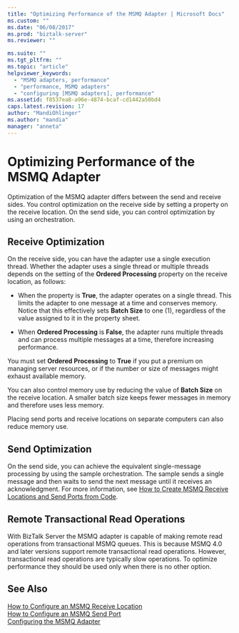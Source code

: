 ```yaml
---
title: "Optimizing Performance of the MSMQ Adapter | Microsoft Docs"
ms.custom: ""
ms.date: "06/08/2017"
ms.prod: "biztalk-server"
ms.reviewer: ""

ms.suite: ""
ms.tgt_pltfrm: ""
ms.topic: "article"
helpviewer_keywords: 
  - "MSMQ adapters, performance"
  - "performance, MSMQ adapters"
  - "configuring [MSMQ adapters], performance"
ms.assetid: f8537ea8-a96e-4874-bcaf-cd1442a50bd4
caps.latest.revision: 17
author: "MandiOhlinger"
ms.author: "mandia"
manager: "anneta"
---
```

# Optimizing Performance of the MSMQ Adapter
Optimization of the MSMQ adapter differs between the send and receive sides. You control optimization on the receive side by setting a property on the receive location. On the send side, you can control optimization by using an orchestration.  
  
## Receive Optimization  
 On the receive side, you can have the adapter use a single execution thread. Whether the adapter uses a single thread or multiple threads depends on the setting of the **Ordered Processing** property on the receive location, as follows:  
  
-   When the property is **True**, the adapter operates on a single thread. This limits the adapter to one message at a time and conserves memory. Notice that this effectively sets **Batch Size** to one (1), regardless of the value assigned to it in the property sheet.  
  
-   When **Ordered Processing** is **False**, the adapter runs multiple threads and can process multiple messages at a time, therefore increasing performance.  
  
 You must set **Ordered Processing** to **True** if you put a premium on managing server resources, or if the number or size of messages might exhaust available memory.  
  
 You can also control memory use by reducing the value of **Batch Size** on the receive location. A smaller batch size keeps fewer messages in memory and therefore uses less memory.  
  
 Placing send ports and receive locations on separate computers can also reduce memory use.  
  
## Send Optimization  
 On the send side, you can achieve the equivalent single-message processing by using the sample orchestration. The sample sends a single message and then waits to send the next message until it receives an acknowledgment. For more information, see [How to Create MSMQ Receive Locations and Send Ports from Code](../core/how-to-create-msmq-receive-locations-and-send-ports-from-code.md).  
  
## Remote Transactional Read Operations  
 With BizTalk Server the MSMQ adapter is capable of making remote read operations from transactional MSMQ queues.  This is because MSMQ 4.0 and later versions support remote transactional read operations.  However, transactional read operations are typically slow operations. To optimize performance they should be used only when there is no other option.  
  
## See Also  
 [How to Configure an MSMQ Receive Location](../core/how-to-configure-an-msmq-receive-location.md)   
 [How to Configure an MSMQ Send Port](../core/how-to-configure-an-msmq-send-port.md)   
 [Configuring the MSMQ Adapter](../core/configuring-the-msmq-adapter.md)